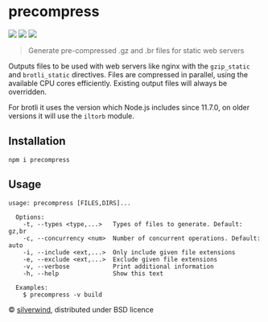 # precompress
[![](https://img.shields.io/npm/v/precompress.svg?style=flat)](https://www.npmjs.org/package/precompress) [![](https://img.shields.io/npm/dm/precompress.svg)](https://www.npmjs.org/package/precompress) [![](https://api.travis-ci.org/silverwind/precompress.svg?style=flat)](https://travis-ci.org/silverwind/precompress)

> Generate pre-compressed .gz and .br files for static web servers

Outputs files to be used with web servers like nginx with the `gzip_static` and `brotli_static` directives. Files are compressed in parallel, using the available CPU cores efficiently. Existing output files will always be overridden.

For brotli it uses the version which Node.js includes since 11.7.0, on older versions it will use the `iltorb` module.

## Installation
```
npm i precompress
```

## Usage
```
usage: precompress [FILES,DIRS]...

  Options:
    -t, --types <type,...>   Types of files to generate. Default: gz,br
    -c, --concurrency <num>  Number of concurrent operations. Default: auto
    -i, --include <ext,...>  Only include given file extensions
    -e, --exclude <ext,...>  Exclude given file extensions
    -v, --verbose            Print additional information
    -h, --help               Show this text

  Examples:
    $ precompress -v build
```

© [silverwind](https://github.com/silverwind), distributed under BSD licence

